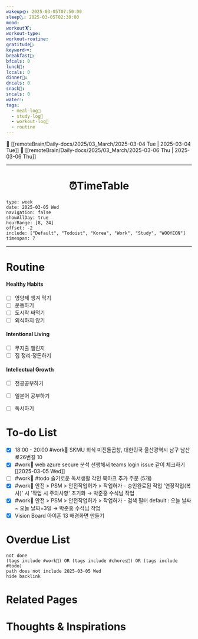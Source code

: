 ```yaml
---
wakeup🌞: 2025-03-05T07:50:00
sleep🌜: 2025-03-05T02:30:00
mood: 
workout🏋️: 
workout-type: 
workout-routine: 
gratitude🙏: 
keyword🗝️: 
breakfast🍳: 
bfcals: 0
lunch🍚: 
lccals: 0
dinner🥗: 
dncals: 0
snack🍬: 
sncals: 0
water💧: 
tags:
  - meal-log📝
  - study-log📓
  - workout-log💪
  - routine
---
```


🔺 [[remoteBrain/Daily-docs/2025/03_March/2025-03-04 Tue | 2025-03-04 Tue]]
🔻 [[remoteBrain/Daily-docs/2025/03_March/2025-03-06 Thu | 2025-03-06 Thu]]
___
<h1> <center>⏰TimeTable </center> </h1>

```gEvent
type: week
date: 2025-03-05 Wed
navigation: false
showAllDay: true
hourRange: [8, 24]
offset: -2
include: ["Default", "Todoist", "Korea", "Work", "Study", "WOOYEON"]
timespan: 7
```

--- 


# Routine 

####  Healthy Habits
- [ ] 영양제 챙겨 먹기
- [ ] 운동하기
- [ ] 도시락 싸먹기
- [ ] 외식하지 않기 

####  Intentional Living 
- [ ] 무지출 챌린지 
- [ ] 집 정리·정돈하기

#### Intellectual Growth
- [ ] 전공공부하기
- [ ] 일본어 공부하기
- [ ] 독서하기



# To-do List

- [x] 18:00 - 20:00 #work💼 SKMU 회식 미진돌곱창, 대한민국 울산광역시 남구 남산로26번길 10
- [x] #work💼 web azure secure 분석 선행해서 teams login issue 같이 체크하기 [[2025-03-05 Wed]]
- [ ] #work💼 #todo 슬기로운 독서생활 각인 북마크 추가 주문 (5개)
- [x] #work💼 안전 > PSM > 안전작업허가 > 작업허가 - 승인완료된 작업 '연장작업(복사)' 시 '작업 시 주의사항' 초기화 → 박준홍 수석님 작업
- [x] #work💼 안전 > PSM > 안전작업허가 > 작업허가 - 검색 필터 default : 오늘 날짜 ~ 오늘 날짜+3일 → 박준홍 수석님 작업
- [x] Vision Board 아이폰 13 배경화면 만들기

# Overdue List
```tasks
not done
(tags include #work💼) OR (tags include #chores🧺) OR (tags include #todo)
path does not include 2025-03-05 Wed
hide backlink
```

# Related Pages



# Thoughts & Inspirations

